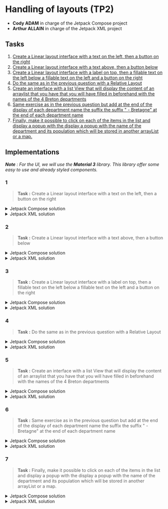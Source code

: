 # Handling of layouts (TP2)

- **Cody ADAM** in charge of the Jetpack Compose project
- **Arthur ALLAIN** in charge of the Jetpack XML project

<!-- 
TP report to be handed in to your teacher before : 26/02/2023 at 23h59
Link for the TP report: https://forms.gle/wmTKBZhJPXhckxJ46 
-->


<!-- 
Your lab report should provide all the code and a clear explanation of your implementation for each question.
The implementation can be done in Java or Kotlin. 
All the tools that you will have used for the realization of the TP must be mentioned and their mentioned and their use specified and justified. 
The report of the practical work must mention clearly mention the names of the participants and the number of the practical work and also clearly indicate the questions to which the answers refer. 
-->

## Tasks

1. [Create a Linear layout interface with a text on the left, then a button on the right](#1)
2. [Create a Linear layout interface with a text above, then a button below](#2)
3. [Create a Linear layout interface with a label on top, then a fillable text on the left below a fillable text on the left and a button on the right](#3)
4. [Do the same as in the previous question with a Relative Layout](#4)
5. [Create an interface with a list View that will display the content of an arraylist that you have that you will have filled in beforehand with the names of the 4 Breton departments](#5)
6. [Same exercise as in the previous question but add at the end of the display of each department name the suffix the suffix " - Bretagne" at the end of each department name](#6)
7. [Finally, make it possible to click on each of the items in the list and display a popup with the display a popup with the name of the department and its population which will be stored in another arrayList or a map.](#7)

## Implementations

***Note** : For the UI, we will use the **Material 3** library. This library offer some easy to use and already styled components.*

### 1 

> **Task :** Create a Linear layout interface with a text on the left, then a button on the right

<details>
<summary>Jetpack Compose solution</summary><br/>

First to display something on the app, for example a "Hello World", we need to create a `@Composable` function. This function will be called by the `setContent` function of the `MainActivity` class. 

```kotlin
class MainActivity : ComponentActivity() {
    override fun onCreate(savedInstanceState: Bundle?) {
        super.onCreate(savedInstanceState)
        setContent {
            App()
        }
    }
}

@Composable
@Preview(showBackground = true, showSystemUi = true)
fun App() {
    MaterialTheme {
        Text(text = "Hello World")
    }
}
```

The `@Preview` annotation is used to display the UI in the Android Studio preview. 

This is the result :

![Hello World](./assets/hello_world.png)

In order to display a text on the left and a button on the right, we need to use a `Row` composable. The `Row` composable is a layout composable that places its children horizontally. 


This is the code that solves the task:

```kotlin
@Composable
@Preview(showBackground = true)
fun Part1() {
    Row(
        horizontalArrangement = Arrangement.spacedBy(10.dp),
        verticalAlignment = Alignment.CenterVertically,
    ) {
        Text("Hello world!")
        Button(onClick = {}) {
            Text("Button !")
        }
    }
}
```
We can note the the `Row` component has two parameters : `horizontalArrangement` and `verticalAlignment`. These parameters are used to specify how the children of the `Row` composable are arranged.

If we preview the composable we will have this result :

![part1](assets/part1.1.png)

We can then add this component to the `App` composable with some styling :

```kotlin

@Composable
@Preview(showBackground = true, showSystemUi = true)
fun App() {
    MaterialTheme {
        Box(...) { // used to add padding and scrollable to the content
            Part1()
        }
    }
}
```

The result is the following :

![part1.2](assets/part1.2.png)

</details>

<details>
<summary>Jetpack XML solution</summary><br/>

TODO
</details>

### 2

> **Task :** Create a Linear layout interface with a text above, then a button below

<details>
<summary>Jetpack Compose solution</summary><br/>

This is very similar to the previous task. We just need to use a `Column` composable instead of a `Row` composable. The `Column` composable is a layout composable that places its children vertically.

```kotlin
@Composable
@Preview(showBackground = true)
fun Part2() {
    Column(
        verticalArrangement = Arrangement.spacedBy(10.dp),
        horizontalAlignment = Alignment.CenterHorizontally,
    ) {
        Text("Hello world!")
        Button(onClick = {}) {
            Text("Button !")
        }
    }
}
```
***Note** : the `Text` and `Button` classes are provided by the `Material 3` library*

We then add this composable to the `App` composable:

```kotlin
@Composable
@Preview(showBackground = true, showSystemUi = true)
@Preview(showBackground = true, heightDp = 1720)
fun App() {
    MaterialTheme {
        Box(...) {
            Column(...) {
                Part1()
                Divider()
                Part2()
            }
        }
    }
}
```

***Note** : The `Divider` composable is provided by the `Material 3` library. It is used to add a separator line between the two parts.*

The result is the following :

![part2](assets/part2.png)

</details>

<details>
<summary>Jetpack XML solution</summary><br/>

TODO
</details>

### 3

> **Task :** Create a Linear layout interface with a label on top, then a fillable text on the left below a fillable text on the left and a button on the right

<details>
<summary>Jetpack Compose solution</summary><br/>

To make a more complicated layout, we can simplify the problem by breaking it down into smaller parts. All parts of the layout will be composed of a `Row` and a `Column` composable as we can see below :

```kotlin
@Composable
@Preview(showBackground = true)
fun Part3() {
    Column(
        modifier = Modifier.fillMaxWidth(),
        verticalArrangement = Arrangement.spacedBy(10.dp),
        horizontalAlignment = Alignment.Start,
    ) {
        Text("Lorem ipsum dolor sit amet, consectetur adipiscing elit.")
        Row(
            verticalAlignment = Alignment.CenterVertically,
            horizontalArrangement = Arrangement.spacedBy(20.dp)
        ) {
            TextField(
                value = "",
                onValueChange = {},
                label = { Text("Text field") },
                modifier = Modifier.weight(2f)
            )
            Button(onClick = {}, modifier = Modifier.weight(1f)) {
                Text("Button !")
            }
        }
    }
}
```

This is the result of the `Part3` composable added to the `App` composable :

![part3](assets/part3.png)


</details>


<details>
<summary>Jetpack XML solution</summary><br/>

XML TODO
</details>


### 4

> **Task :** Do the same as in the previous question with a Relative Layout

<details>
<summary>Jetpack Compose solution</summary><br/>

With Jetpack Compose, there is no such thing as a `RelativeLayout`.

Which means that the `Part4` composable will be the same as the `Part3` composable :

![Part4](assets/part4.png)
</details>

<details>
<summary>Jetpack XML solution</summary><br/>

XML TODO
</details>

### 5

> **Task :** Create an interface with a list View that will display the content of an arraylist that you have that you will have filled in beforehand with the names of the 4 Breton departments

<details>
<summary>Jetpack Compose solution</summary><br/>

For this task, we will use the `ListItem` composable provided by the `Material 3` library. This composable is used to display a list item with a title and left icon and a trailing icon.

```kotlin
@Composable
@Preview(showBackground = true)
fun Part5() {
    val names by remember {
        mutableStateOf(
            listOf(
                "Côtes-d'Armor", "Finistère", "Ille-et-Vilaine", "Morbihan"
            )
        )
    }

    Column(
        modifier = Modifier.fillMaxWidth(),
        verticalArrangement = Arrangement.spacedBy(10.dp),
        horizontalAlignment = Alignment.Start,
    ) {
        Text(
            text = "Breton's departments :",
            modifier = Modifier.padding(horizontal = 20.dp, vertical = 10.dp),
            fontSize = 20.sp,
            fontWeight = FontWeight.SemiBold,
        )
        names.forEach { name ->
            ListItem(headlineText = {
                Text(name)
            }, modifier = Modifier.fillMaxWidth(), leadingContent = {
                Icon(
                    Icons.Filled.Favorite,
                    contentDescription = "Localized description",
                )
            },
                shadowElevation = 4.dp
            )
        }
    }
}
```

In the above code, we can spot the use of `mutableStateOf` which is utilitary to store the state of our composable. We need to use this function to track states in Jetpack Compose. It allows us to update the UI when the state changes.

To display the list, we used `forEach` instead of hardcoding the `ListItem` composable. This is a good practice to avoid repeating code.

This is the result of the `Part5` composable added to the `App` composable :

![Alt text](assets/part5.png)
</details>


<details>
<summary>Jetpack XML solution</summary><br/>

XML TODO
</details>

### 6

> **Task :** Same exercise as in the previous question but add at the end of the display of each department name the suffix the suffix " - Bretagne" at the end of each department name

<details>
<summary>Jetpack Compose solution</summary><br/>

We could fall into the trap of hardcoding the suffix " - Bretagne" in the `ListItem` composable. But this is not a good practice. We should avoid repeating code as much as possible. This method is prone to errors and is not scalable.

Instead we add the suffix before displaying the names.
We only need to change the line :
```kotlin
Text(name)
```

To the following :
```kotlin
Text("$name - Bretagne")
```

Here is a side by side comparison of the `Part5` and `Part6` composables :

![part6](assets/part6.png)

</details>


<details>
<summary>Jetpack XML solution</summary><br/>

XML TODO
</details>

### 7

> **Task :** Finally, make it possible to click on each of the items in the list and display a popup with the display a popup with the name of the department and its population which will be stored in another arrayList or a map.

<details>
<summary>Jetpack Compose solution</summary><br/>

Let's break down this more complex task. The code is the following :

```kotlin
@Composable
@Preview(showBackground = true)
fun Part7() {
    val deps by remember {
        mutableStateOf(
            mapOf(
                "Côtes-d'Armor" to "descritpion...",
                "Finistère" to "descritpion...",
                "Ille-et-Vilaine" to "descritpion...",
                "Morbihan" to "descritpion..."
            )
        )
    }
    var openModal by remember { mutableStateOf(false) }
    var selected by remember { mutableStateOf("") }



    Column(
        modifier = Modifier.fillMaxWidth(),
        verticalArrangement = Arrangement.spacedBy(10.dp),
        horizontalAlignment = Alignment.Start,
    ) {
        Text(
            text = "Departments informations :",
            modifier = Modifier.padding(horizontal = 20.dp, vertical = 10.dp),
            fontSize = 20.sp,
            fontWeight = FontWeight.SemiBold,
        )
        deps.forEach { dep ->
            ListItem(
                headlineText = {
                    Text("${dep.key} - Bretagne")
                },
                modifier = Modifier
                    .fillMaxWidth()
                    .clickable { selected = dep.key; openModal = true },
                leadingContent = {
                    Icon(
                        Icons.Filled.Info,
                        contentDescription = "Localized description",
                    )
                },
                trailingContent = {
                    Icon(
                        Icons.Filled.KeyboardArrowRight,
                        contentDescription = "Localized description",
                    )
                },
                shadowElevation = 4.dp
            )
        }
    }

    if (openModal) {
        ModalBottomSheet(
            onDismissRequest = { openModal = false },
        ) {
            Column(
                modifier = Modifier
                    .fillMaxWidth()
                    .padding(20.dp),
                verticalArrangement = Arrangement.spacedBy(10.dp),
                horizontalAlignment = Alignment.Start,
            ) {
                Text(
                    text = "Informations about $selected",
                    fontSize = 20.sp,
                    fontWeight = FontWeight.Bold,
                )
                Text(deps[selected] ?: "", modifier = Modifier.padding(bottom = 60.dp))
            }
        }
    }
}
```

First of all, we have the state `deps` which is no longer an `arraylist` but a `map`. This is because we need to store the description of each department.

Then we have the states `openModal` and `selected` which are used to display the modal. The `openModal` state is used to know if the modal is open or not. The `selected` state is used to know which department is selected.



Next the new thing we need to add is the `clickable` modifier. 
```kotlin
    ...
    modifier = Modifier
        .fillMaxWidth()
        .clickable { selected = dep.key; openModal = true },
    ...
```

This modifier is used to make a composable clickable. It takes a lambda as a parameter. In our case, we set the `selected` state to the current department and the `openModal` state to `true`.

For visual indication that the item is clickable, we added an icon at the end of the `ListItem` composable.

This is what we currently have :

![part7.1](assets/part7.1.png)

And finally, we have the modal display :

```kotlin
    if (openModal) {
        ModalBottomSheet(
            onDismissRequest = { openModal = false },
        ) {
            Column(
                modifier = Modifier
                    .fillMaxWidth()
                    .padding(20.dp),
                verticalArrangement = Arrangement.spacedBy(10.dp),
                horizontalAlignment = Alignment.Start,
            ) {
                Text(
                    text = "Informations about $selected",
                    fontSize = 20.sp,
                    fontWeight = FontWeight.Bold,
                )
                Text(deps[selected] ?: "", modifier = Modifier.padding(bottom = 60.dp))
            }
        }
    }
```

This modal is displayed when the `openModal` state is set to `true`. We used the `ModalBottomSheet` composable to display the modal provided by `Material 3` library.

Inside the modal we display the name of the department and its description. The description is stored in the `deps` map.

Note that we use the `onDismissRequest` lambda to set the `openModal` state to `false` when the modal is dismissed.

Here is the result of the `Part7` when we click on the first item :

![part7.2](assets/part7.2.png)








</details>


<details>
<summary>Jetpack XML solution</summary><br/>

XML TODO
</details>